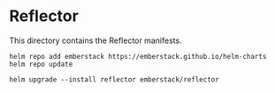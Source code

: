 # Reflector
This directory contains the Reflector manifests.

```
helm repo add emberstack https://emberstack.github.io/helm-charts
helm repo update

helm upgrade --install reflector emberstack/reflector
```
